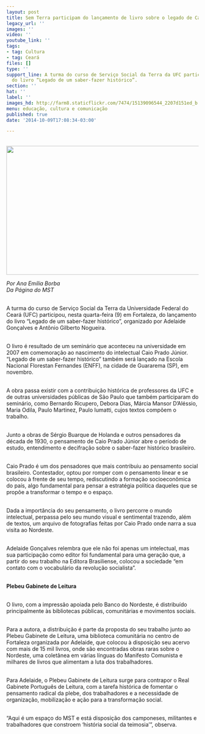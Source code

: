 ```yaml
---
layout: post
title: Sem Terra participam do lançamento de livro sobre o legado de Caio Prado Júnior
legacy_url: ''
images: ''
video: ''
youtube_link: ''
tags:
- tag: Cultura
- tag: Ceará
files: []
type: ''
support_line: A turma do curso de Serviço Social da Terra da UFC participou do lançamento
  do livro “Legado de um saber-fazer histórico”.
section: ''
hat: ''
label: ''
images_hd: http://farm8.staticflickr.com/7474/15139096544_2207d151ed_b.jpg
menu: educação, cultura e comunicação
published: true
date: '2014-10-09T17:08:34-03:00'

---
```

<p><br />
<img alt="" height="337" src="http://farm8.staticflickr.com/7474/15139096544_2207d151ed_b.jpg" width="600" /></p>

<p><em>Por Ana Em&iacute;lia Borba<br />
Da P&aacute;gina do MST</em></p>

<p><br />
A turma do curso de Servi&ccedil;o Social da Terra da Universidade Federal do Cear&aacute; (UFC) participou, nesta quarta-feira (9) em Fortaleza, do lan&ccedil;amento do livro &ldquo;Legado de um saber-fazer hist&oacute;rico&rdquo;, organizado por Adelaide Gon&ccedil;alves e Ant&ocirc;nio Gilberto Nogueira.</p>

<p><br />
O livro &eacute; resultado de um semin&aacute;rio que aconteceu na universidade em 2007 em comemora&ccedil;&atilde;o ao nascimento do intelectual Caio Prado J&uacute;nior. &ldquo;Legado de um saber-fazer hist&oacute;rico&rdquo; tamb&eacute;m ser&aacute; lan&ccedil;ado na Escola Nacional Florestan Fernandes (ENFF), na cidade de Guararema (SP), em novembro.</p>

<p><br />
A obra passa existir com a contribui&ccedil;&atilde;o hist&oacute;rica de professores da UFC e de outras universidades p&uacute;blicas de S&atilde;o Paulo que tamb&eacute;m participaram do semin&aacute;rio, como Bernardo Ricupero, Debora Dias, M&aacute;rcia Mansor D&rsquo;Al&eacute;ssio, Maria Odila, Paulo Martinez, Paulo Iumatti, cujos textos comp&otilde;em o trabalho.</p>

<p><br />
Junto a obras de S&eacute;rgio Buarque de Holanda e outros pensadores da d&eacute;cada de 1930, o pensamento de Caio Prado J&uacute;nior abre o per&iacute;odo de estudo, entendimento e decifra&ccedil;&atilde;o sobre o saber-fazer hist&oacute;rico brasileiro.&nbsp;</p>

<p><br />
Caio Prado &eacute; um dos pensadores que mais contribuiu ao pensamento social brasileiro. Contestador, optou por romper com o pensamento linear e se colocou &agrave; frente de seu tempo, rediscutindo a forma&ccedil;&atilde;o socioecon&ocirc;mica do pa&iacute;s, algo fundamental para pensar a estrat&eacute;gia pol&iacute;tica daqueles que se prop&otilde;e a transformar o tempo e o espa&ccedil;o.</p>

<p><br />
Dada a import&acirc;ncia do seu pensamento, o livro percorre o mundo intelectual, perpassa pelo seu mundo visual e sentimental trazendo, al&eacute;m de textos, um arquivo de fotografias feitas por Caio Prado onde narra a sua visita ao Nordeste.&nbsp;</p>

<p><br />
Adelaide Gon&ccedil;alves relembra que ele n&atilde;o foi apenas um intelectual, mas sua participa&ccedil;&atilde;o como editor foi fundamental para uma gera&ccedil;&atilde;o que, a partir do seu trabalho na Editora Brasiliense, colocou a sociedade &ldquo;em contato com o vocabul&aacute;rio da revolu&ccedil;&atilde;o socialista&rdquo;.</p>

<p><br />
<strong>Plebeu Gabinete de Leitura</strong></p>

<p><br />
O livro, com a impress&atilde;o apoiada pelo Banco do Nordeste, &eacute; distribu&iacute;do principalmente &agrave;s bibliotecas p&uacute;blicas, comunit&aacute;rias e movimentos sociais.&nbsp;</p>

<p><br />
Para a autora, a distribui&ccedil;&atilde;o &eacute; parte da proposta do seu trabalho junto ao Plebeu Gabinete de Leitura, uma biblioteca comunit&aacute;ria no centro de Fortaleza organizada por Adelaide, que colocou &agrave; disposi&ccedil;&atilde;o seu acervo com mais de 15 mil livros, onde s&atilde;o encontradas obras raras sobre o Nordeste, uma colet&acirc;nea em v&aacute;rias l&iacute;nguas do Manifesto Comunista e milhares de livros que alimentam a luta dos trabalhadores.</p>

<p><br />
Para Adelaide, o Plebeu Gabinete de Leitura surge para contrapor o Real Gabinete Portugu&ecirc;s de Leitura, com a tarefa hist&oacute;rica de fomentar o pensamento radical da plebe, dos trabalhadores e a necessidade de organiza&ccedil;&atilde;o, mobiliza&ccedil;&atilde;o e a&ccedil;&atilde;o para a transforma&ccedil;&atilde;o social.&nbsp;</p>

<p><br />
&ldquo;Aqui &eacute; um espa&ccedil;o do MST e est&aacute; disposi&ccedil;&atilde;o dos camponeses, militantes e trabalhadores que constroem &lsquo;hist&oacute;ria social da teimosia&rsquo;&rdquo;, observa.</p>
